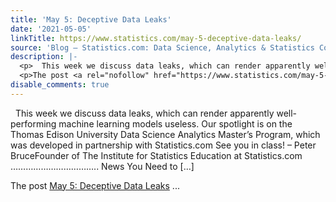 ```yaml
---
title: 'May 5: Deceptive Data Leaks'
date: '2021-05-05'
linkTitle: https://www.statistics.com/may-5-deceptive-data-leaks/
source: 'Blog – Statistics.com: Data Science, Analytics & Statistics Courses'
description: |-
  <p>  This week we discuss data leaks, which can render apparently well-performing machine learning models useless. Our spotlight is on the Thomas Edison University Data Science Analytics Master’s Program, which was developed in partnership with Statistics.com See you in class! &#8211; Peter BruceFounder of The Institute for Statistics Education at Statistics.com &#8230;&#8230;&#8230;&#8230;&#8230;&#8230;&#8230;&#8230;&#8230;&#8230;&#8230;.. News You Need to [&#8230;]</p>
  <p>The post <a rel="nofollow" href="https://www.statistics.com/may-5-deceptive-data-leaks/">May 5: Deceptive Data Leaks</a> ...
disable_comments: true
---
```

<p>  This week we discuss data leaks, which can render apparently well-performing machine learning models useless. Our spotlight is on the Thomas Edison University Data Science Analytics Master’s Program, which was developed in partnership with Statistics.com See you in class! &#8211; Peter BruceFounder of The Institute for Statistics Education at Statistics.com &#8230;&#8230;&#8230;&#8230;&#8230;&#8230;&#8230;&#8230;&#8230;&#8230;&#8230;.. News You Need to [&#8230;]</p>
<p>The post <a rel="nofollow" href="https://www.statistics.com/may-5-deceptive-data-leaks/">May 5: Deceptive Data Leaks</a> ...